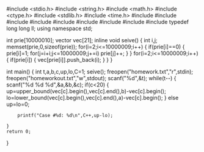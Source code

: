 #include <stdio.h>
#include <string.h>
#include <math.h>
#include <ctype.h>
#include <stdlib.h>
#include <time.h>
#include <vector>
#include <map>
#include <string>
#include <sstream>
#include <set>
#include <queue>
#include <list>
#include <algorithm>
#include <iostream>
typedef long long ll;
using namespace std;

int prie[10000010];
vector <int> vec[21];
inline void seive()
{
    int i,j;
    memset(prie,0,sizeof(prie));
    for(i=2;i<=10000009;i++)
    {
        if(prie[i]==0)
        {
             prie[i]=1;
            for(j=i+i;j<=10000009;j+=i)
                prie[j]++;
        }
    }
    for(i=2;i<=10000009;i++)
    {
        if(prie[i])
        {
            vec[prie[i]].push_back(i);
        }
    }
}



int main()
{
    int t,a,b,c,up,lo,C=1;
	seive();
    freopen("homework.txt","r",stdin);
    freopen("homeworkout.txt","w",stdout);
    scanf("%d",&t);
    while(t--)
    {
        scanf("%d %d %d",&a,&b,&c);
		if(c<20)
		{
			up=upper_bound(vec[c].begin(),vec[c].end(),b)-vec[c].begin();
			lo=lower_bound(vec[c].begin(),vec[c].end(),a)-vec[c].begin();
		}
		else
			up=lo=0;

        printf("Case #%d: %d\n",C++,up-lo);

    }
    return 0;
}
